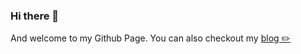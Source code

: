 ### Hi there 👋

And welcome to my Github Page. You can also checkout my [blog :pencil2:](https://fabianclemenz.github.io)
